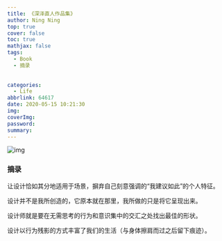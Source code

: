 ```yaml
---
title: 《深泽直人作品集》
author: Ning Ning
top: true
cover: false
toc: true
mathjax: false
tags:
  - Book
  - 摘录
  
  
categories:
  - Life
abbrlink: 64617
date: 2020-05-15 10:21:30
img:
coverImg:
password:
summary:
---
```

![img](https://cdn.jsdelivr.net/gh/CoreyTao/photo2/深泽直人.jpg )
### 摘录

让设计恰如其分地适用于场景，摒弃自己刻意强调的“我建议如此”的个人特征。

设计并不是我所创造的，它原本就在那里，我所做的只是将它呈现出来。

设计师就是要在无需思考的行为和意识集中的交汇之处找出最佳的形状。

设计以行为残影的方式丰富了我们的生活（与身体擦肩而过之后留下痕迹）。


